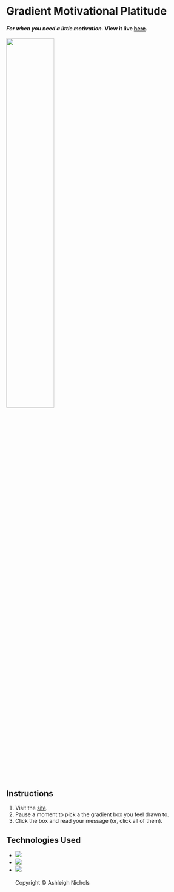 # Gradient Motivational Platitude
#### *For when you need a little motivation.* View it live [here](https://aekari.github.io/Gradient-Motivational-Platitude/).

<img src="https://i.imgur.com/hbNmm0u.png" width=50%>

## Instructions
1. Visit the [site](https://aekari.github.io/Gradient-Motivational-Platitude/).<br>
2. Pause a moment to pick a the gradient box you feel drawn to.<br>
3. Click the box and read your message (or, click all of them).<br> 

## Technologies Used

* ![](https://img.shields.io/badge/-HTML-black.svg?style=flat-square&logo=html5&colorB=000)
* ![](https://img.shields.io/badge/-CSS-black.svg?style=flat-square&logo=css3&colorB=000)
* ![](https://img.shields.io/badge/-JS-black.svg?style=flat-square&logo=JavaScript&colorB=000)
<br><br>
Copyright © Ashleigh Nichols
